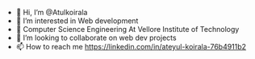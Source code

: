 - 👋 Hi, I’m @Atulkoirala
- 👀 I’m interested in Web development 
- 🌱 Computer Science Engineering At Vellore Institute of Technology 
- 💞️ I’m looking to collaborate on web dev projects
- 📫 How to reach me https://linkedin.com/in/ateyul-koirala-76b4911b2

<!---
Atulkoirala/Atulkoirala is a ✨ special ✨ repository because its `README.md` (this file) appears on your GitHub profile.
You can click the Preview link to take a look at your changes.
--->
